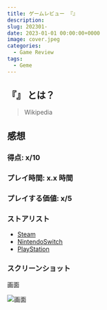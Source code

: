 ```yaml
---
title: ゲームレビュー 『』
description:
slug: 202301-
date: 2023-01-01 00:00:00+0000
image: cover.jpeg
categories:
  - Game Review
tags:
  - Geme
---
```


## 『』 とは？

> Wikipedia

## 感想

### 得点: x/10

### プレイ時間: x.x 時間

### プレイする価値: x/5

### ストアリスト

- [Steam]()
- [NintendoSwitch]()
- [PlayStation]()

### スクリーンショット

画面

![画面](cover.jpeg)
